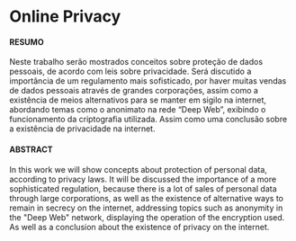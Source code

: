 # Online Privacy

#### RESUMO

Neste trabalho serão mostrados conceitos sobre proteção de dados pessoais, de
acordo com leis sobre privacidade. Será discutido a importância de um regulamento
mais sofisticado, por haver muitas vendas de dados pessoais através de grandes
corporações, assim como a existência de meios alternativos para se manter em
sigilo na internet, abordando temas como o anonimato na rede “Deep Web”, exibindo
o funcionamento da criptografia utilizada. Assim como uma conclusão sobre a
existência de privacidade na internet.

#### ABSTRACT

In this work we will show concepts about protection of personal data, according to
privacy laws. It will be discussed the importance of a more sophisticated regulation,
because there is a lot of sales of personal data through large corporations, as well as
the existence of alternative ways to remain in secrecy on the internet, addressing
topics such as anonymity in the "Deep Web" network, displaying the operation of the
encryption used. As well as a conclusion about the existence of privacy on the
internet.
